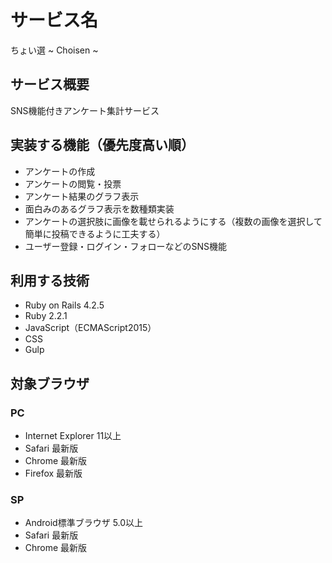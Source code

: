 # サービス名
ちょい選 ~ Choisen ~

## サービス概要
SNS機能付きアンケート集計サービス

## 実装する機能（優先度高い順）
- アンケートの作成
- アンケートの閲覧・投票
- アンケート結果のグラフ表示
- 面白みのあるグラフ表示を数種類実装
- アンケートの選択肢に画像を載せられるようにする（複数の画像を選択して簡単に投稿できるように工夫する）
- ユーザー登録・ログイン・フォローなどのSNS機能

## 利用する技術
- Ruby on Rails 4.2.5
- Ruby 2.2.1
- JavaScript（ECMAScript2015）
- CSS
- Gulp

## 対象ブラウザ
### PC
- Internet Explorer 11以上
- Safari 最新版
- Chrome 最新版
- Firefox 最新版

### SP
- Android標準ブラウザ 5.0以上
- Safari 最新版
- Chrome 最新版

